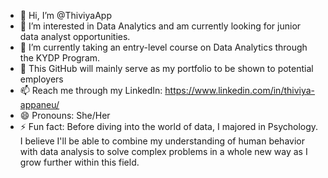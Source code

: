 - 👋 Hi, I’m @ThiviyaApp
- 👀 I’m interested in Data Analytics and am currently looking for junior data analyst opportunities.
- 🌱 I’m currently taking an entry-level course on Data Analytics through the KYDP Program.
- 💞️ This GitHub will mainly serve as my portfolio to be shown to potential employers
- 📫 Reach me through my LinkedIn: https://www.linkedin.com/in/thiviya-appaneu/
- 😄 Pronouns: She/Her
- ⚡ Fun fact: Before diving into the world of data, I majored in Psychology. I believe I'll be able to combine my understanding of human behavior with data analysis to solve complex problems in a whole new way as I grow further within this field.

<!---
ThiviyaApp/ThiviyaApp is a ✨ special ✨ repository because its `README.md` (this file) appears on your GitHub profile.
You can click the Preview link to take a look at your changes.
--->
